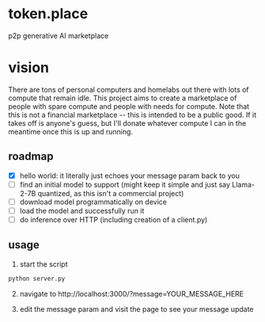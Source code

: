 # token.place
p2p generative AI marketplace

# vision
There are tons of personal computers and homelabs out there with lots of compute that remain idle. This project aims to create a marketplace of people with spare compute and people with needs for compute. Note that this is not a financial marketplace -- this is intended to be a public good. If it takes off is anyone's guess, but I'll donate whatever compute I can in the meantime once this is up and running.

## roadmap

- [x] hello world: it literally just echoes your message param back to you
- [ ] find an initial model to support (might keep it simple and just say Llama-2-7B quantized, as this isn't a commercial project)
- [ ] download model programmatically on device
- [ ] load the model and successfully run it
- [ ] do inference over HTTP (including creation of a client.py)

## usage

1. start the script

```sh
python server.py
```

2. navigate to http://localhost:3000/?message=YOUR_MESSAGE_HERE

3. edit the message param and visit the page to see your message update